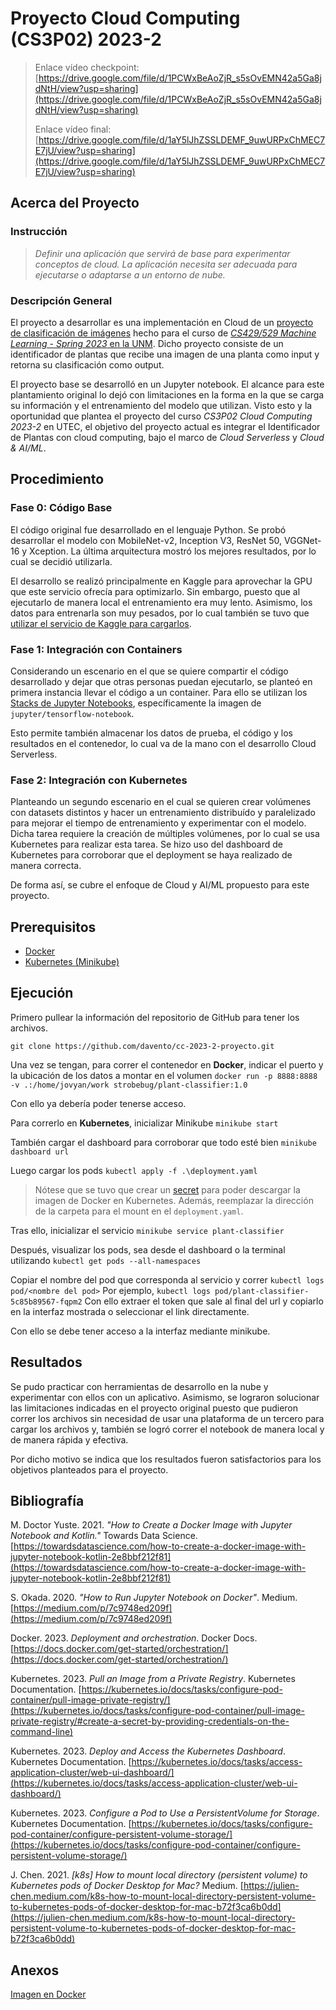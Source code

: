 # Proyecto Cloud Computing (CS3P02) 2023-2

> Enlace vídeo checkpoint: [https://drive.google.com/file/d/1PCWxBeAoZjR_s5sOvEMN42a5Ga8jdNtH/view?usp=sharing](https://drive.google.com/file/d/1PCWxBeAoZjR_s5sOvEMN42a5Ga8jdNtH/view?usp=sharing)
> 
> Enlace vídeo final: [https://drive.google.com/file/d/1aY5lJhZSSLDEMF_9uwURPxChMEC7E7jU/view?usp=sharing](https://drive.google.com/file/d/1aY5lJhZSSLDEMF_9uwURPxChMEC7E7jU/view?usp=sharing)

## Acerca del Proyecto

### Instrucción
> *Definir una aplicación que servirá de base para experimentar conceptos de cloud. La aplicación necesita ser adecuada para ejecutarse o adaptarse a un entorno de nube.*

### Descripción General
El proyecto a desarrollar es una implementación en Cloud de un [proyecto de clasificación de imágenes](https://github.com/davento/ImageClassificationCS429/tree/main) hecho para el curso de [*CS429/529 Machine Learning - Spring 2023* en la UNM](https://www.cs.unm.edu/~estrada/cs529.php). Dicho proyecto consiste de un identificador de plantas que recibe una imagen de una planta como input y retorna su clasificación como output.

El proyecto base se desarrolló en un Jupyter notebook. El alcance para este plantamiento original lo dejó con limitaciones en la forma en la que se carga su información y el entrenamiento del modelo que utilizan. Visto esto y la oportunidad que plantea el proyecto del curso *CS3P02 Cloud Computing 2023-2* en UTEC, el objetivo del proyecto actual es integrar el Identificador de Plantas con cloud computing, bajo el marco de *Cloud Serverless* y *Cloud & AI/ML*.

## Procedimiento

### Fase 0: Código Base
El código original fue desarrollado en el lenguaje Python. Se probó desarrollar el modelo con MobileNet-v2, Inception V3, ResNet 50, VGGNet-16 y Xception. La última arquitectura mostró los mejores resultados, por lo cual se decidió utilizarla.

El desarrollo se realizó principalmente en Kaggle para aprovechar la GPU que este servicio ofrecía para optimizarlo. Sin embargo, puesto que al ejecutarlo de manera local el entrenamiento era muy lento. Asimismo, los datos para entrenarla son muy pesados, por lo cual también se tuvo que [utilizar el servicio de Kaggle para cargarlos](https://www.kaggle.com/competitions/plant-seedlings-classification-cs429529).

### Fase 1: Integración con Containers
Considerando un escenario en el que se quiere compartir el código desarrollado y dejar que otras personas puedan ejecutarlo, se planteó en primera instancia llevar el código a un container. Para ello se utilizan los [Stacks de Jupyter Notebooks](https://jupyter-docker-stacks.readthedocs.io/en/latest/using/selecting.html), específicamente la imagen de `jupyter/tensorflow-notebook`.

Esto permite también almacenar los datos de prueba, el código y los resultados en el contenedor, lo cual va de la mano con el desarrollo Cloud Serverless.

### Fase 2: Integración con Kubernetes
Planteando un segundo escenario en el cual se quieren crear volúmenes con datasets distintos y hacer un entrenamiento distribuído y paralelizado para mejorar el tiempo de entrenamiento y experimentar con el modelo. Dicha tarea requiere la creación de múltiples volúmenes, por lo cual se usa Kubernetes para realizar esta tarea. Se hizo uso del dashboard de Kubernetes para corroborar que el deployment se haya realizado de manera correcta.

De forma así, se cubre el enfoque de Cloud y AI/ML propuesto para este proyecto.

## Prerequisitos
- [Docker](https://docs.docker.com/get-docker/)
- [Kubernetes (Minikube)](https://minikube.sigs.k8s.io/docs/start/)

## Ejecución
Primero pullear la información del repositorio de GitHub para tener los archivos.

```git clone https://github.com/davento/cc-2023-2-proyecto.git```

Una vez se tengan, para correr el contenedor en **Docker**, indicar el puerto y la ubicación de los datos a montar en el volumen
```docker run -p 8888:8888 -v .:/home/jovyan/work strobebug/plant-classifier:1.0```

Con ello ya debería poder tenerse acceso.

Para correrlo en **Kubernetes**, inicializar Minikube
```minikube start```

También cargar el dashboard para corroborar que todo esté bien
```minikube dashboard url```

Luego cargar los pods
```kubectl apply -f .\deployment.yaml```
> Nótese que se tuvo que crear un [secret](https://kubernetes.io/docs/tasks/configure-pod-container/pull-image-private-registry/    ) para poder descargar la imagen de Docker en Kubernetes. Además, reemplazar la dirección de la carpeta para el mount en el `deployment.yaml`.

Tras ello, inicializar el servicio
```minikube service plant-classifier```

Después, visualizar los pods, sea desde el dashboard o la terminal utilizando
```kubectl get pods --all-namespaces```

Copiar el nombre del pod que corresponda al servicio y correr
```kubectl logs pod/<nombre del pod>```
Por ejemplo,
```kubectl logs pod/plant-classifier-5c85b89567-fqpm2```
Con ello extraer el token que sale al final del url y copiarlo en la interfaz mostrada o seleccionar el link directamente.

Con ello se debe tener acceso a la interfaz mediante minikube.

## Resultados
Se pudo practicar con herramientas de desarrollo en la nube y experimentar con ellos con un aplicativo. Asimismo, se lograron solucionar las limitaciones indicadas en el proyecto original puesto que pudieron correr los archivos sin necesidad de usar una plataforma de un tercero para cargar los archivos y, también se logró correr el notebook de manera local y de manera rápida y efectiva.

Por dicho motivo se indica que los resultados fueron satisfactorios para los objetivos planteados para el proyecto.

## Bibliografía

M. Doctor Yuste. 2021. *"How to Create a Docker Image with Jupyter Notebook and Kotlin."* Towards Data Science. [https://towardsdatascience.com/how-to-create-a-docker-image-with-jupyter-notebook-kotlin-2e8bbf212f81](https://towardsdatascience.com/how-to-create-a-docker-image-with-jupyter-notebook-kotlin-2e8bbf212f81)

S. Okada. 2020. *"How to Run Jupyter Notebook on Docker"*. Medium. [https://medium.com/p/7c9748ed209f](https://medium.com/p/7c9748ed209f)

Docker. 2023. *Deployment and orchestration*. Docker Docs. [https://docs.docker.com/get-started/orchestration/](https://docs.docker.com/get-started/orchestration/)

Kubernetes. 2023. *Pull an Image from a Private Registry*. Kubernetes Documentation. [https://kubernetes.io/docs/tasks/configure-pod-container/pull-image-private-registry/](https://kubernetes.io/docs/tasks/configure-pod-container/pull-image-private-registry/#create-a-secret-by-providing-credentials-on-the-command-line)

Kubernetes. 2023. *Deploy and Access the Kubernetes Dashboard*. Kubernetes Documentation. [https://kubernetes.io/docs/tasks/access-application-cluster/web-ui-dashboard/](https://kubernetes.io/docs/tasks/access-application-cluster/web-ui-dashboard/)

Kubernetes. 2023. *Configure a Pod to Use a PersistentVolume for Storage*. Kubernetes Documentation. [https://kubernetes.io/docs/tasks/configure-pod-container/configure-persistent-volume-storage/](https://kubernetes.io/docs/tasks/configure-pod-container/configure-persistent-volume-storage/)

J. Chen. 2021. *[k8s] How to mount local directory (persistent volume) to Kubernetes pods of Docker Desktop for Mac?* Medium. [https://julien-chen.medium.com/k8s-how-to-mount-local-directory-persistent-volume-to-kubernetes-pods-of-docker-desktop-for-mac-b72f3ca6b0dd](https://julien-chen.medium.com/k8s-how-to-mount-local-directory-persistent-volume-to-kubernetes-pods-of-docker-desktop-for-mac-b72f3ca6b0dd)

## Anexos

[Imagen en Docker](https://hub.docker.com/repository/docker/strobebug/plant-classifier/general)